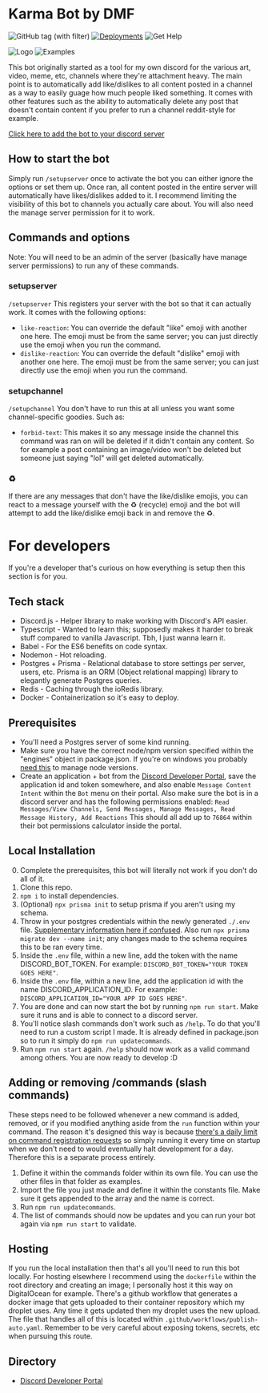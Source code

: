 # Karma Bot by DMF
![GitHub tag (with filter)](https://img.shields.io/github/v/tag/rc4l/DiscordKarmaBot?label=release&color=orange) [![Deployments](https://github.com/rc4l/DiscordKarmaBot/actions/workflows/publish-auto-versioning.yaml/badge.svg?branch=)](https://github.com/rc4l/DiscordKarmaBot/actions/workflows/publish-auto-versioning.yaml) ![Get Help](https://discord.gg/jyCCFGJa6F)

![Logo](https://i.imgur.com/zhJpAC5.png)
![Examples](https://i.imgur.com/adNBjV0.png)

This bot originally started as a tool for my own discord for the various art, video, meme, etc, channels where they're attachment heavy. The main point is to automatically add like/dislikes to all content posted in a channel as a way to easily guage how much people liked something. It comes with other features such as the ability to automatically delete any post that doesn't contain content if you prefer to run a channel reddit-style for example. 

[Click here to add the bot to your discord server](https://discord.com/api/oauth2/authorize?client_id=750646677219573770&permissions=292058115136&scope=bot)

## How to start the bot

Simply run `/setupserver` once to activate the bot you can either ignore the options or set them up. Once ran, all content posted in the entire server will automatically have likes/dislikes added to it. I recommend limiting the visibility of this bot to channels you actually care about. You will also need the manage server permission for it to work.

## Commands and options

Note: You will need to be an admin of the server (basically have manage server permissions) to run any of these commands.

### setupserver
`/setupserver` This registers your server with the bot so that it can actually work. It comes with the following options:
- `like-reaction`: You can override the default "like" emoji with another one here. The emoji must be from the same server; you can just directly use the emoji when you run the command.
- `dislike-reaction`: You can override the default "dislike" emoji with another one here. The emoji must be from the same server; you can just directly use the emoji when you run the command.

### setupchannel
`/setupchannel` You don't have to run this at all unless you want some channel-specific goodies. Such as:
- `forbid-text`: This makes it so any message inside the channel this command was ran on will be deleted if it didn't contain any content. So for example a post containing an image/video won't be deleted but someone just saying "lol" will get deleted automatically.

### ♻️
If there are any messages that don't have the like/dislike emojis, you can react to a message yourself with the ♻️ (recycle) emoji and the bot will attempt to add the like/dislike emoji back in and remove the ♻️.

# For developers

If you're a developer that's curious on how everything is setup then this section is for you.

## Tech stack

- Discord.js - Helper library to make working with Discord's API easier.
- Typescript - Wanted to learn this; supposedly makes it harder to break stuff compared to vanilla Javascript. Tbh, I just wanna learn it.
- Babel - For the ES6 benefits on code syntax.
- Nodemon - Hot reloading.
- Postgres + Prisma - Relational database to store settings per server, users, etc. Prisma is an ORM (Object relational mapping) library to elegantly generate Postgres queries.
- Redis - Caching through the ioRedis library.
- Docker - Containerization so it's easy to deploy.

## Prerequisites

- You'll need a Postgres server of some kind running.
- Make sure you have the correct node/npm version specified within the "engines" object in package.json. If you're on windows you probably [need this](https://github.com/coreybutler/nvm-windows) to manage node versions.
- Create an application + bot from the [Discord Developer Portal](https://discord.com/developers/applications), save the application id and token somewhere, and also enable `Message Content Intent` within the `Bot` menu on their portal. Also make sure the bot is in a discord server and has the following permissions enabled: 
`
Read Messages/View Channels,
Send Messages,
Manage Messages,
Read Message History,
Add Reactions
`
This should all add up to `76864` within their bot permissions calculator inside the portal. 

## Local Installation

0. Complete the prerequisites, this bot will literally not work if you don't do all of it.
1. Clone this repo.
2. `npm i` to install dependencies.
3. (Optional) `npx prisma init` to setup prisma if you aren't using my schema.
4. Throw in your postgres credentials within the newly generated `./.env` file. [Supplementary information here if confused](https://www.prisma.io/docs/getting-started/setup-prisma/start-from-scratch/relational-databases/connect-your-database-typescript-postgresql). Also run `npx prisma migrate dev --name init`; any changes made to the schema requires this to be ran every time.
5. Inside the `.env` file, within a new line, add the token with the name DISCORD_BOT_TOKEN. For example: `DISCORD_BOT_TOKEN="YOUR TOKEN GOES HERE"`.
5. Inside the `.env` file, within a new line, add the application id with the name DISCORD_APPLICATION_ID. For example: `DISCORD_APPLICATION_ID="YOUR APP ID GOES HERE"`.
6. You are done and can now start the bot by running `npm run start`. Make sure it runs and is able to connect to a discord server.
7. You'll notice slash commands don't work such as `/help`. To do that you'll need to run a custom script I made. It is already defined in package.json so to run it simply do `npm run updatecommands`.
8. Run `npm run start` again. `/help` should now work as a valid command among others. You are now ready to develop :D

## Adding or removing /commands (slash commands)
These steps need to be followed whenever a new command is added, removed, or if you modified anything aside from the `run` function within your command. The reason it's designed this way is because [there's a daily limit on command registration requests](https://discordjs.guide/creating-your-bot/command-deployment.html#command-registration) so simply running it every time on startup when we don't need to would eventually halt development for a day. Therefore this is a separate process entirely.

1. Define it within the commands folder within its own file. You can use the other files in that folder as examples.
2. Import the file you just made and define it within the constants file. Make sure it gets appended to the array and the name is correct.
3. Run `npm run updatecommands`.
4. The list of commands should now be updates and you can run your bot again via `npm run start` to validate.

## Hosting
If you run the local installation then that's all you'll need to run this bot locally. For hosting elsewhere I recommend using the `dockerfile` within the root directory and creating an image; I personally host it this way on DigitalOcean for example. There's a github workflow that generates a docker image that gets uploaded to their container repository which my droplet uses. Any time it gets updated then my droplet uses the new upload. The file that handles all of this is located within `.github/workflows/publish-auto.yaml`. Remember to be very careful about exposing tokens, secrets, etc when pursuing this route.

## Directory

- [Discord Developer Portal](https://discord.com/developers/applications)
